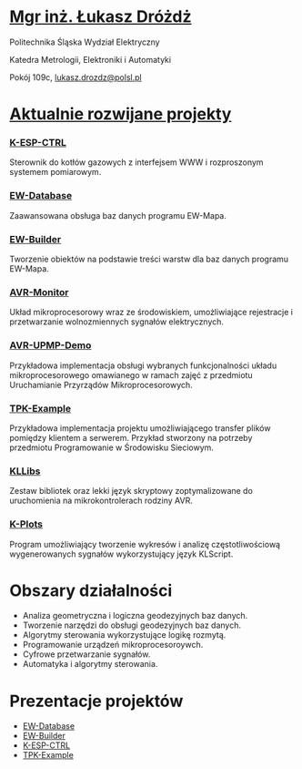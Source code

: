 # [Mgr inż. Łukasz Dróżdż](https://github.com/Kuszki)

Politechnika Śląska Wydział Elektryczny

Katedra Metrologii, Elektroniki i Automatyki

Pokój 109c, lukasz.drozdz@polsl.pl

# [Aktualnie rozwijane projekty](https://github.com/Kuszki?tab=repositories)

### [K-ESP-CTRL](https://github.com/Kuszki/K-ESP-CTRL)
Sterownik do kotłów gazowych z interfejsem WWW i rozproszonym systemem pomiarowym.

### [EW-Database](https://github.com/kuszki/EW-Database)
Zaawansowana obsługa baz danych programu EW-Mapa.

### [EW-Builder](https://github.com/kuszki/EW-Builder)
Tworzenie obiektów na podstawie treści warstw dla baz danych programu EW-Mapa.

### [AVR-Monitor](https://github.com/kuszki/AVR-Monitor)
Układ mikroprocesorowy wraz ze środowiskiem, umożliwiające rejestracje i przetwarzanie wolnozmiennych sygnałów elektrycznych.

### [AVR-UPMP-Demo](https://github.com/kuszki/AVR-UPMP-Demo)
Przykładowa implementacja obsługi wybranych funkcjonalności układu mikroprocesorowego omawianego w ramach zajęć z przedmiotu Uruchamianie Przyrządów Mikroprocesorowych.

### [TPK-Example](https://github.com/Kuszki/TPK-Example)
Przykładowa implementacja projektu umożliwiającego transfer plików pomiędzy klientem a serwerem. Przykład stworzony na potrzeby przedmiotu Programowanie w Środowisku Sieciowym.

### [KLLibs](https://github.com/kuszki/KLLibs)
Zestaw bibliotek oraz lekki język skryptowy zoptymalizowane do uruchomienia na mikrokontrolerach rodziny AVR.

### [K-Plots](https://github.com/kuszki/K-Plots)
Program umożliwiający tworzenie wykresów i analizę częstotliwościową wygenerowanych sygnałów wykorzystujący język KLScript.

# Obszary działalności

- Analiza geometryczna i logiczna geodezyjnych baz danych.
- Tworzenie narzędzi do obsługi geodezyjnych baz danych.
- Algorytmy sterowania wykorzystujące logikę rozmytą.
- Programowanie urządzeń mikroprocesoroywch.
- Cyfrowe przetwarzanie sygnałów.
- Automatyka i algorytmy sterowania.

# Prezentacje projektów

- [EW-Database](ewdatabase.md)
- [EW-Builder](ewbuilder.md)
- [K-ESP-CTRL](kespctrl.md)
- [TPK-Example](tpkexample)
